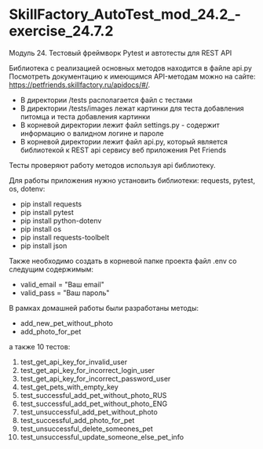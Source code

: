 # SkillFactory_AutoTest_mod_24.2_-exercise_24.7.2
Модуль 24. Тестовый фреймворк Pytest и автотесты для REST API

Библиотека с реализацией основных методов находится в файле api.py
Посмотреть документацию к имеющимся API-методам можно на сайте:
https://petfriends.skillfactory.ru/apidocs/#/.

- В директории /tests располагается файл с тестами
- В директории /tests/images лежат картинки для теста добавления питомца и теста добавления картинки
- В корневой директории лежит файл settings.py - содержит информацию о валидном логине и пароле
- В корневой директории лежит файл api.py, который является библиотекой к REST api сервису веб приложения Pet Friends

Тесты проверяют работу методов используя api библиотеку.

Для работы приложения нужно установить библиотеки: requests, pytest, os, dotenv:

- pip install requests
- pip install pytest
- pip install python-dotenv
- pip install os
- pip install requests-toolbelt
- pip install json

Также необходимо создать в корневой папке проекта файл .env со следущим содержимым:

- valid_email = "Ваш email"
- valid_pass = "Ваш пароль"

В рамках домашней работы были разработаны методы:

- add_new_pet_without_photo
- add_photo_for_pet

а также 10 тестов:

1. test_get_api_key_for_invalid_user
2. test_get_api_key_for_incorrect_login_user
3. test_get_api_key_for_incorrect_password_user
4. test_get_pets_with_empty_key
5. test_successful_add_pet_without_photo_RUS
6. test_successful_add_pet_without_photo_ENG
7. test_unsuccessful_add_pet_without_photo
8. test_successful_add_photo_for_pet
9. test_unsuccessful_delete_someones_pet
10. test_unsuccessful_update_someone_else_pet_info

